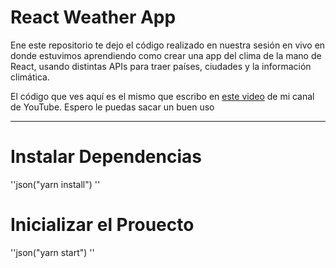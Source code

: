 # React Weather App

Ene este repositorio te dejo el código realizado en nuestra sesión en vivo en donde estuvimos aprendiendo como crear una app del clima de la mano de React, usando distintas APIs para traer países, ciudades y la información climática.

El código que ves aquí es el mismo que escribo en [este video](https://www.youtube.com/c/TheFullstackDevs/) de mi canal de YouTube. Espero le puedas sacar un buen uso

---

# Instalar Dependencias

''json("yarn install")
''

# Inicializar el Prouecto

''json("yarn start")
''
